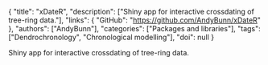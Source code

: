 {
  "title": "xDateR",
  "description": ["Shiny app for interactive crossdating of tree-ring data."],
  "links": {
    "GitHub": "https://github.com/AndyBunn/xDateR"
  },
  "authors": ["AndyBunn"],
  "categories": ["Packages and libraries"],
  "tags": ["Dendrochronology", "Chronological modelling"],
  "doi": null
}

<!-- Generated by csv2md.R – do not edit by hand -->

Shiny app for interactive crossdating of tree-ring data.